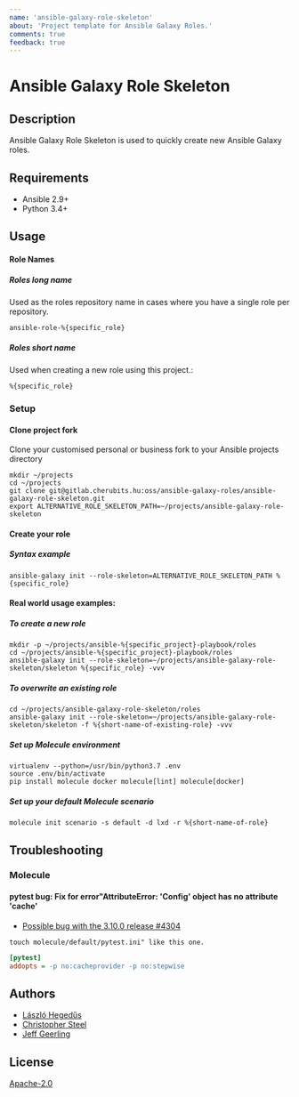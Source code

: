 ```yaml
---
name: 'ansible-galaxy-role-skeleton'
about: 'Project template for Ansible Galaxy Roles.'
comments: true
feedback: true
---
```


# Ansible Galaxy Role Skeleton

## Description

Ansible Galaxy Role Skeleton is used to quickly create new Ansible Galaxy roles.

## Requirements

- Ansible 2.9+
- Python 3.4+

## Usage

#### Role Names

##### Roles long name

Used as the roles repository name in cases where you have a single role per repository.

```shell
ansible-role-%{specific_role}
```

##### Roles short name

Used when creating a new role using this project.:

```shell
%{specific_role}
```

### Setup

#### Clone project fork

Clone your customised personal or business fork to your Ansible projects directory

```shell
mkdir ~/projects
cd ~/projects
git clone git@gitlab.cherubits.hu:oss/ansible-galaxy-roles/ansible-galaxy-role-skeleton.git
export ALTERNATIVE_ROLE_SKELETON_PATH=~/projects/ansible-galaxy-role-skeleton
```

#### Create your role

##### Syntax example

```shell
ansible-galaxy init --role-skeleton=ALTERNATIVE_ROLE_SKELETON_PATH %{specific_role}
```

#### Real world usage examples:

##### To create a new role

```shell
mkdir -p ~/projects/ansible-%{specific_project}-playbook/roles
cd ~/projects/ansible-%{specific_project}-playbook/roles
ansible-galaxy init --role-skeleton=~/projects/ansible-galaxy-role-skeleton/skeleton %{specific_role} -vvv
```

##### To overwrite an existing role

```shell
cd ~/projects/ansible-galaxy-role-skeleton/roles
ansible-galaxy init --role-skeleton=~/projects/ansible-galaxy-role-skeleton/skeleton -f %{short-name-of-existing-role} -vvv
```

##### Set up Molecule environment

```shell script
virtualenv --python=/usr/bin/python3.7 .env
source .env/bin/activate
pip install molecule docker molecule[lint] molecule[docker]
```

##### Set up your default Molecule scenario

```shell
molecule init scenario -s default -d lxd -r %{short-name-of-role}
```

## Troubleshooting

### Molecule

#### pytest bug: Fix for error"AttributeError: 'Config' object has no attribute 'cache'

* [Possible bug with the 3.10.0 release #4304](https://github.com/pytest-dev/pytest/issues/4304)

```shell
touch molecule/default/pytest.ini" like this one.
```

```ini
[pytest]
addopts = -p no:cacheprovider -p no:stepwise
```

## Authors

- [László Hegedűs](mailto:laszlo.hegedus@cherubits.hu)
- [Christopher Steel](mailto:christopher.steel@mcgill.ca)
- [Jeff Geerling](https://github.com/geerlingguy)

## License 

[Apache-2.0](https://tldrlegal.com/license/apache-license-2.0-(apache-2.0))

